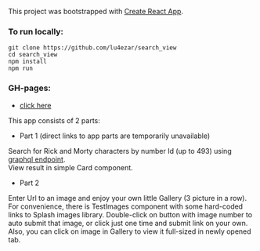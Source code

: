 This project was bootstrapped with [Create React App](https://github.com/facebook/create-react-app).

### To run locally:

```
git clone https://github.com/lu4ezar/search_view
cd search_view
npm install
npm run
```

### GH-pages:

* [click here](https://lu4ezar.github.io/search_view)

This app consists of 2 parts: 

* Part 1 (direct links to app parts are temporarily unavailable)

Search for Rick and Morty characters by number Id (up to 493) using [graphql endpoint](https://rickandmortyapi.com/).\
View result in simple Card component.

* Part 2

Enter Url to an image and enjoy your own little Gallery (3 picture in a row).
For convenience, there is TestImages component with some hard-coded links to Splash images library.
Double-click on button with image number to auto submit that image, or click just one time and submit link on your own.
Also, you can click on image in Gallery to view it full-sized in newly opened tab.
